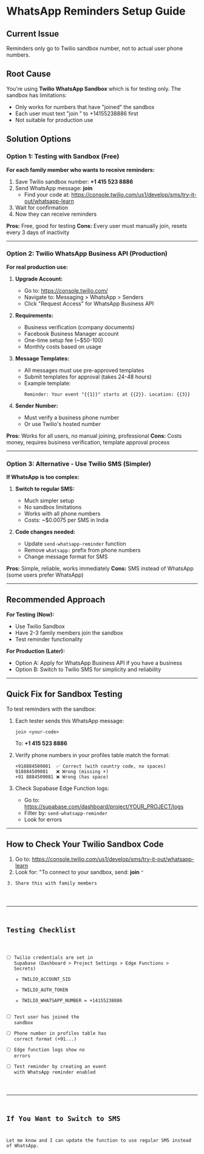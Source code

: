 # WhatsApp Reminders Setup Guide

## Current Issue
Reminders only go to Twilio sandbox number, not to actual user phone numbers.

## Root Cause
You're using **Twilio WhatsApp Sandbox** which is for testing only. The sandbox has limitations:
- Only works for numbers that have "joined" the sandbox
- Each user must text "join <your-code>" to +14155238886 first
- Not suitable for production use

## Solution Options

### Option 1: Testing with Sandbox (Free)
**For each family member who wants to receive reminders:**

1. Save Twilio sandbox number: **+1 415 523 8886**
2. Send WhatsApp message: **join <your-sandbox-code>**
   - Find your code at: https://console.twilio.com/us1/develop/sms/try-it-out/whatsapp-learn
3. Wait for confirmation
4. Now they can receive reminders

**Pros:** Free, good for testing
**Cons:** Every user must manually join, resets every 3 days of inactivity

---

### Option 2: Twilio WhatsApp Business API (Production)
**For real production use:**

1. **Upgrade Account:**
   - Go to: https://console.twilio.com/
   - Navigate to: Messaging > WhatsApp > Senders
   - Click "Request Access" for WhatsApp Business API

2. **Requirements:**
   - Business verification (company documents)
   - Facebook Business Manager account
   - One-time setup fee (~$50-100)
   - Monthly costs based on usage

3. **Message Templates:**
   - All messages must use pre-approved templates
   - Submit templates for approval (takes 24-48 hours)
   - Example template:
     ```
     Reminder: Your event "{{1}}" starts at {{2}}. Location: {{3}}
     ```

4. **Sender Number:**
   - Must verify a business phone number
   - Or use Twilio's hosted number

**Pros:** Works for all users, no manual joining, professional
**Cons:** Costs money, requires business verification, template approval process

---

### Option 3: Alternative - Use Twilio SMS (Simpler)
**If WhatsApp is too complex:**

1. **Switch to regular SMS:**
   - Much simpler setup
   - No sandbox limitations
   - Works with all phone numbers
   - Costs: ~$0.0075 per SMS in India

2. **Code changes needed:**
   - Update `send-whatsapp-reminder` function
   - Remove `whatsapp:` prefix from phone numbers
   - Change message format for SMS

**Pros:** Simple, reliable, works immediately
**Cons:** SMS instead of WhatsApp (some users prefer WhatsApp)

---

## Recommended Approach

**For Testing (Now):**
- Use Twilio Sandbox
- Have 2-3 family members join the sandbox
- Test reminder functionality

**For Production (Later):**
- Option A: Apply for WhatsApp Business API if you have a business
- Option B: Switch to Twilio SMS for simplicity and reliability

---

## Quick Fix for Sandbox Testing

To test reminders with the sandbox:

1. Each tester sends this WhatsApp message:
   ```
   join <your-code>
   ```
   To: **+1 415 523 8886**

2. Verify phone numbers in your profiles table match the format:
   ```
   +918884509081  ✅ Correct (with country code, no spaces)
   918884509081   ❌ Wrong (missing +)
   +91 8884509081 ❌ Wrong (has space)
   ```

3. Check Supabase Edge Function logs:
   - Go to: https://supabase.com/dashboard/project/YOUR_PROJECT/logs
   - Filter by: `send-whatsapp-reminder`
   - Look for errors

---

## How to Check Your Twilio Sandbox Code

1. Go to: https://console.twilio.com/us1/develop/sms/try-it-out/whatsapp-learn
2. Look for: "To connect to your sandbox, send: **join <code>**"
3. Share this with family members

---

## Testing Checklist

- [ ] Twilio credentials are set in Supabase (Dashboard > Project Settings > Edge Functions > Secrets)
  - TWILIO_ACCOUNT_SID
  - TWILIO_AUTH_TOKEN
  - TWILIO_WHATSAPP_NUMBER = +14155238886
- [ ] Test user has joined the sandbox
- [ ] Phone number in profiles table has correct format (+91...)
- [ ] Edge function logs show no errors
- [ ] Test reminder by creating an event with WhatsApp reminder enabled

---

## If You Want to Switch to SMS

Let me know and I can update the function to use regular SMS instead of WhatsApp.
